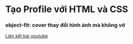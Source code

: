 <!DOCTYPE html>
<html>
<head>

</head>
<body>
<h1>Tạo Profile với HTML và CSS</h1>
<h3>object-fit: cover thay đổi hình ảnh mà không vỡ</h3>
<a href="https://www.youtube.com/watch?v=sh_McT3WI4k&feature=youtu.be&fbclid=IwAR38q91ZNfESXHHOgnsxRit8SOlC_2jaub4a4H0-6GeDmPDJJCuuvcyESnk">Liên kết bài youtube</a>
</body>
</html>